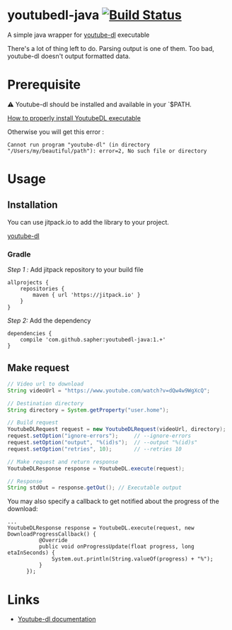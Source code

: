 # youtubedl-java [![Build Status](https://travis-ci.org/sapher/youtubedl-java.svg?branch=master)](https://travis-ci.org/sapher/youtubedl-java)

A simple java wrapper for [youtube-dl](https://github.com/rg3/youtube-dl) executable

There's a lot of thing left to do. Parsing output is one of them. Too bad, youtube-dl doesn't output formatted data.

# Prerequisite

:warning: Youtube-dl should be installed and available in your `$PATH.

[How to properly install YoutubeDL executable](https://rg3.github.io/youtube-dl/download.html)

Otherwise you will get this error :

`Cannot run program "youtube-dl" (in directory "/Users/my/beautiful/path"): error=2, No such file or directory`

# Usage

## Installation

You can use jitpack.io to add the library to your project.

[youtube-dl](https://jitpack.io/#sapher/youtubedl-java)

### Gradle

*Step 1 :* Add jitpack repository to your build file

```
allprojects {
    repositories {
        maven { url 'https://jitpack.io' }
    }
}
```

*Step 2:* Add the dependency

```
dependencies {
    compile 'com.github.sapher:youtubedl-java:1.+'
}
```

## Make request

```java
// Video url to download
String videoUrl = "https://www.youtube.com/watch?v=dQw4w9WgXcQ";

// Destination directory
String directory = System.getProperty("user.home");

// Build request
YoutubeDLRequest request = new YoutubeDLRequest(videoUrl, directory);
request.setOption("ignore-errors");		// --ignore-errors
request.setOption("output", "%(id)s");	// --output "%(id)s"
request.setOption("retries", 10);		// --retries 10

// Make request and return response
YoutubeDLResponse response = YoutubeDL.execute(request);

// Response
String stdOut = response.getOut(); // Executable output
```

You may also specify a callback to get notified about the progress of the download:

```
...
YoutubeDLResponse response = YoutubeDL.execute(request, new DownloadProgressCallback() {
          @Override
          public void onProgressUpdate(float progress, long etaInSeconds) {
              System.out.println(String.valueOf(progress) + "%");
          }
      });
```
# Links
* [Youtube-dl documentation](https://github.com/sapher/youtubedl-java)
